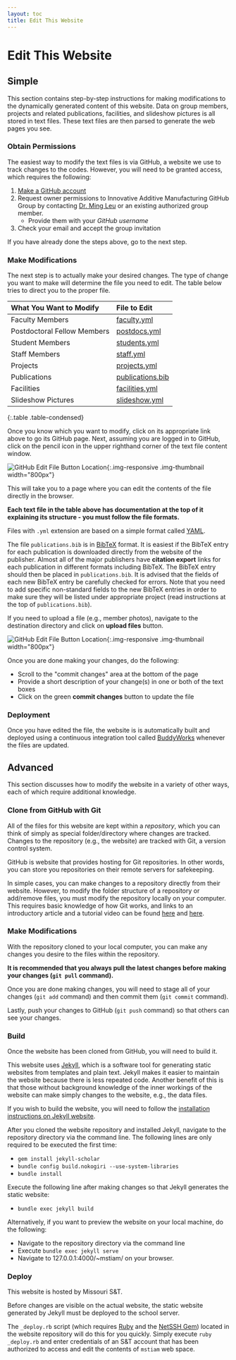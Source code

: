 ```yaml
---
layout: toc
title: Edit This Website
---
```


# Edit This Website

## Simple

This section contains step-by-step instructions for making modifications to the dynamically generated content of this website.
Data on group members, projects and related publications, facilities, and slideshow pictures is all stored in text files.
These text files are then parsed to generate the web pages you see.

### Obtain Permissions

The easiest way to modify the text files is via GitHub, a website we use to track changes to the codes.
However, you will need to be granted access, which requires the following:

1. [Make a GitHub account](https://www.github.com/join)
2. Request owner permissions to Innovative Additive Manufacturing GitHub Group by contacting [Dr. Ming Leu](mailto:mleu@mst.edu) or an existing authorized group member.
    - Provide them with your *GitHub username*
3. Check your email and accept the group invitation

If you have already done the steps above, go to the next step.

### Make Modifications

The next step is to actually make your desired changes.
The type of change you want to make will determine the file you need to edit.
The table below tries to direct you to the proper file.

| What You Want to Modify     | File to Edit          |
| :-------------------------- | :-------------------- |
| Faculty Members             | [faculty.yml][1]      |
| Postdoctoral Fellow Members | [postdocs.yml][2]     |
| Student Members             | [students.yml][3]     |
| Staff Members               | [staff.yml][4]        |
| Projects                    | [projects.yml][5]     |
| Publications                | [publications.bib][6] |
| Facilities                  | [facilities.yml][7]   |
| Slideshow Pictures          | [slideshow.yml][8]    |
{:.table .table-condensed}

Once you know which you want to modify, click on its appropriate link above to go its GitHub page.
Next, assuming you are logged in to GitHub, click on the pencil icon in the upper righthand corner of the text file content window.

![GitHub Edit File Button Location](edit-data.png){:.img-responsive .img-thumbnail width="800px"}

This will take you to a page where you can edit the contents of the file directly in the browser.

**<i class="fa fa-exclamation-triangle"></i>
Each text file in the table above has documentation at the top of it explaining its structure - you must follow the file formats.**

Files with `.yml` extension are based on a simple format called [YAML](https://en.wikipedia.org/wiki/YAML).

The file `publications.bib` is in [BibTeX](https://en.wikipedia.org/wiki/BibTeX) format. It is easiest if the BibTeX entry for each publication is downloaded directly from the website of the publisher. Almost all of the major publishers have **citation export** links for each publication in different formats including BibTeX. The BibTeX entry should then be placed in `publications.bib`. It is advised that the fields of each new BibTeX entry be carefully checked for errors. Note that you need to add specific non-standard fields to the new BibTeX entries in order to make sure they will be listed under appropriate project (read instructions at the top of `publications.bib`).

If you need to upload a file (e.g., member photos), navigate to the destination directory and click on **upload files** button.

![GitHub Edit File Button Location](upload-files.png){:.img-responsive .img-thumbnail width="800px"}

Once you are done making your changes, do the following:

- Scroll to the "commit changes" area at the bottom of the page
- Provide a short description of your change(s) in one or both of the text boxes
- Click on the green **commit changes** button to update the file

### Deployment

Once you have edited the file, the website is is automatically built and deployed using a continuous integration tool called [BuddyWorks](https://buddy.works/) whenever the files are updated.

## Advanced

This section discusses how to modify the website in a variety of other ways, each of which require additional knowledge.

### Clone from GitHub with Git

All of the files for this website are kept within a *repository*, which you can think of simply as special folder/directory where changes are tracked.
Changes to the repository (e.g., the website) are tracked with Git, a version control system.

GitHub is website that provides hosting for Git repositories.
In other words, you can store you repositories on their remote servers for safekeeping.

In simple cases, you can make changes to a repository directly from their website.
However, to modify the folder structure of a repository or add/remove files, you must modify the repository locally on your computer.
This requires basic knowledge of how Git works, and links to an introductory article and a tutorial video can be found [here](https://git-scm.com/book/en/v2/Getting-Started-About-Version-Control) and [here](https://www.youtube.com/watch?v=0fKg7e37bQE).

### Make Modifications

With the repository cloned to your local computer, you can make any changes you desire to the files within the repository.

**It is recommended that you always pull the latest changes before making your changes (`git pull` command).**

Once you are done making changes, you will need to stage all of your changes (`git add` command) and then commit them (`git commit` command).

Lastly, push your changes to GitHub (`git push` command) so that others can see your changes.

### Build

Once the website has been cloned from GitHub, you will need to build it.

This website uses [Jekyll](http://jekyllrb.com/), which is a software tool for generating static websites from templates and plain text.
Jekyll makes it easier to maintain the website because there is less repeated code.
Another benefit of this is that those without background knowledge of the inner workings of the website can make simply changes to the website, e.g., the data files.

If you wish to build the website, you will need to follow the [installation instructions on Jekyll website](http://jekyllrb.com/docs/installation/).

After you cloned the website repository and installed Jekyll, navigate to the repository directory via the command line. The following lines are only required to be executed the first time:

- `gem install jekyll-scholar`
- `bundle config build.nokogiri --use-system-libraries`
- `bundle install`

Execute the following line after making changes so that Jekyll generates the static website:

- `bundle exec jekyll build`

Alternatively, if you want to preview the website on your local machine, do the following:

- Navigate to the repository directory via the command line
- Execute `bundle exec jekyll serve`
- Navigate to 127.0.0.1:4000/~mstiam/ on your browser.

### Deploy

This website is hosted by Missouri S&amp;T.

Before changes are visible on the actual website, the static website generated by Jekyll must be deployed to the school server.

The `_deploy.rb` script (which requires [Ruby](https://www.ruby-lang.org/en/downloads/) and the [NetSSH Gem](https://github.com/net-ssh/net-ssh#install)) located in the website repository will do this for you quickly. Simply execute `ruby _deploy.rb` and enter credentials of an S&amp;T account that has been authorized to access and edit the contents of `mstiam` web space.

[1]: https://github.com/mstiam/website/blob/master/_data/faculty.yml
[2]: https://github.com/mstiam/website/blob/master/_data/postdocs.yml
[3]: https://github.com/mstiam/website/blob/master/_data/students.yml
[4]: https://github.com/mstiam/website/blob/master/_data/staff.yml
[5]: https://github.com/mstiam/website/blob/master/_data/projects.yml
[6]: https://github.com/mstiam/website/blob/master/_data/publications.bib
[7]: https://github.com/mstiam/website/blob/master/_data/facilities.yml
[8]: https://github.com/mstiam/website/blob/master/_data/slideshow.yml
